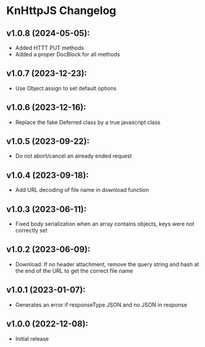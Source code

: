 KnHttpJS Changelog
==========

v1.0.8 (2024-05-05):
----------------------------
* Added HTTT PUT methods
* Added a proper DocBlock for all methods

v1.0.7 (2023-12-23):
----------------------------
* Use Object.assign to set default options

v1.0.6 (2023-12-16):
----------------------------
* Replace the fake Deferred class by a true javascript class

v1.0.5 (2023-09-22):
----------------------------
* Do not abort/cancel an already ended request

v1.0.4 (2023-09-18):
----------------------------
* Add URL decoding of file name in download function

v1.0.3 (2023-06-11):
----------------------------
* Fixed body serialization when an array contains objects, keys were not correctly set

v1.0.2 (2023-06-09):
----------------------------
* Download: If no header attachment, remove the query string and hash at the end of the URL to get the correct file name

v1.0.1 (2023-01-07):
----------------------------
* Generates an error if responseType JSON and no JSON in response

v1.0.0 (2022-12-08):
----------------------------
* Initial release
